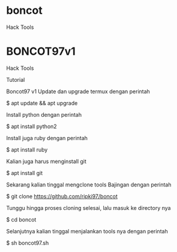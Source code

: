 # boncot
Hack Tools
# BONCOT97v1
Hack Tools

Tutorial

Boncot97 v1
Update dan upgrade termux dengan perintah

$ apt update && apt upgrade

Install python dengan perintah

$ apt install python2

Install juga ruby dengan perintah

$ apt install ruby

Kalian juga harus menginstall git

$ apt install git

Sekarang kalian tinggal mengclone tools Bajingan dengan perintah

$ git clone https://github.com/ripki97/boncot

Tunggu hingga proses cloning selesai, lalu masuk ke directory nya

$ cd boncot

Selanjutnya kalian tinggal menjalankan tools nya dengan perintah

$ sh boncot97.sh
